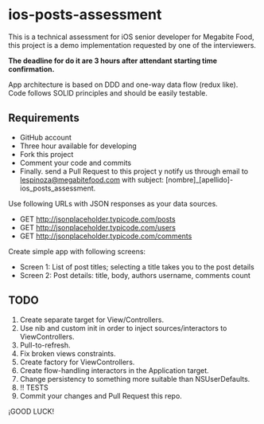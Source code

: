 # ios-posts-assessment
This is a technical assessment for iOS senior developer for Megabite Food, this project is a demo implementation requested by one of the interviewers.    

**The deadline for do it are 3 hours after attendant starting time confirmation.**

App architecture is based on DDD and one-way data flow (redux like).    
Code follows SOLID principles and should be easily testable.

## Requirements

 -  GitHub account
 -  Three hour available for developing
 -  Fork this project
 -  Comment your code and commits
 -  Finally. send a Pull Request to this project y notify us through email to lespinoza@megabitefood.com with subject: [nombre]_[apellido]-ios_posts_assessment.

Use following URLs with JSON responses as your data sources.  
 
 -   GET http://jsonplaceholder.typicode.com/posts
 -   GET http://jsonplaceholder.typicode.com/users
 -   GET http://jsonplaceholder.typicode.com/comments
    
Create simple app with following screens:

 -   Screen 1: List of post titles; selecting a title takes you to the post details
 -   Screen 2: Post details: title, body, authors username, comments count
 
## TODO

1. Create separate target for View/Controllers.
2. Use nib and custom init in order to inject sources/interactors to ViewControllers.
3. Pull-to-refresh.
4. Fix broken views constraints.
5. Create factory for ViewControllers.
6. Create flow-handling interactors in the Application target.
7. Change persistency to something more suitable than NSUserDefaults.
8. ‼️ TESTS
9. Commit your changes and Pull Request this repo.

¡GOOD LUCK!
 
